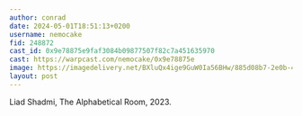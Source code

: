 ```yaml
---
author: conrad
date: 2024-05-01T18:51:13+0200
username: nemocake
fid: 248872
cast_id: 0x9e78875e9faf3084b09877507f82c7a451635970
cast: https://warpcast.com/nemocake/0x9e78875e
image: https://imagedelivery.net/BXluQx4ige9GuW0Ia56BHw/885d08b7-2e0b-4588-0a11-dcc43dd27c00/original
layout: post
---
```

Liad Shadmi, The Alphabetical Room, 2023.  

<img src='https://imagedelivery.net/BXluQx4ige9GuW0Ia56BHw/885d08b7-2e0b-4588-0a11-dcc43dd27c00/original' alt='' referrerpolicy='no-referrer'/>
<img src='https://imagedelivery.net/BXluQx4ige9GuW0Ia56BHw/13ba9b8f-8789-4f15-346e-3dc252ffbc00/original' alt='' referrerpolicy='no-referrer'/>